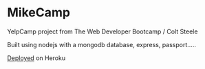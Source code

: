 # MikeCamp
YelpCamp project from The Web Developer Bootcamp / Colt Steele

Built using nodejs with a mongodb database, express, passport.....

[Deployed](https://mike-camp.herokuapp.com/) on Heroku
